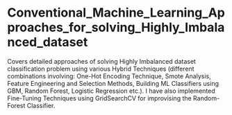 # Conventional_Machine_Learning_Approaches_for_solving_Highly_Imbalanced_dataset
Covers detailed approaches of solving Highly Imbalanced dataset classification problem using various Hybrid Techniques (different combinations involving: One-Hot Encoding Technique, Smote Analysis, Feature Engineering and Selection Methods, Building ML Classifiers using GBM, Random Forest, Logistic Regression etc.). I have also implemented Fine-Tuning Techniques using GridSearchCV for improvising the Random-Forest Classifier. 
